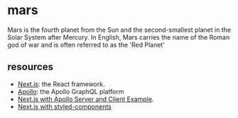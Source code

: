 # mars

Mars is the fourth planet from the Sun and the second-smallest planet in the Solar System after Mercury. In English, Mars carries the name of the Roman god of war and is often referred to as the 'Red Planet'

## resources

- [Next.js](https://nextjs.org/): the React framework.
- [Apollo](https://www.apollographql.com/docs/): the Apollo GraphQL platform
- [Next.js with Apollo Server and Client Example](https://github.com/vercel/next.js/tree/canary/examples/api-routes-apollo-server-and-client).
- [Next.js with styled-components](https://github.com/vercel/next.js/tree/canary/examples/with-styled-components)
